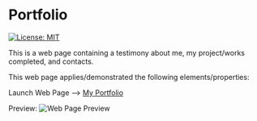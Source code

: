 # Portfolio

[![License: MIT](https://img.shields.io/badge/License-MIT-yellow.svg)](https://opensource.org/licenses/MIT)

This is a web page containing a testimony about me, my project/works completed, and contacts.  

This web page applies/demonstrated the following elements/properties:



Launch Web Page --> [My Portfolio](https://eugene32.github.io/My-Portfolio/)

Preview:
![Web Page Preview][logo]

[logo]: https://github.com/Eugene32/My-Portfolio/blob/1ae82c9e1229eebe068090f286987dec21abfbd2/demo.png "PREVIEW"
